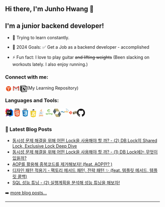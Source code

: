 ## Hi there, I'm Junho Hwang 👋 


## I'm a junior backend developer!

<!-- - 🔭 I just launched my first course: [Become A VS Code SuperHero!][course]! -->
- 🌱 Trying to learn constantly.
<!-- - 👯 I’m looking to make my  -->
- 🥅 2024 Goals: ✅ Get a Job as a backend developer - accomplished   

- ⚡ Fun fact: I love to play guitar ~~and lifting weights~~ (Been slacking on workouts lately. I also enjoy running.)
### Connect with me:

[<img align="left" alt="junojuno" width="22px" src="./image/tistory.png" />][website]
<!-- [<img align="left" alt="codeSTACKr | YouTube" width="22px" src="https://cdn.jsdelivr.net/npm/simple-icons@v3/icons/youtube.svg" />][youtube]
[<img align="left" alt="codeSTACKr | Twitter" width="22px" src="https://cdn.jsdelivr.net/npm/simple-icons@v3/icons/twitter.svg" />][twitter]
[<img align="left" alt="codeSTACKr | LinkedIn" width="22px" src="https://cdn.jsdelivr.net/npm/simple-icons@v3/icons/linkedin.svg" />][linkedin] -->
[<img align="left" alt="junojuno | email" width="27px" src="./image/email.png" />][Email]
[<img align="left" alt="junojuno" width="22px" src="./image/notion_icon.png" />][notion] (My Learning Repository)
<br />

### Languages and Tools:
<img align="left" alt="IntelliJ" width="26px" src="./image/intellij.png" />
<img align="left" alt="HTML5" width="26px" src="https://raw.githubusercontent.com/github/explore/80688e429a7d4ef2fca1e82350fe8e3517d3494d/topics/html/html.png" />
<img align="left" alt="CSS3" width="26px" src="https://raw.githubusercontent.com/github/explore/80688e429a7d4ef2fca1e82350fe8e3517d3494d/topics/css/css.png" />
<img align="left" alt="JavaScript" width="26px" src="./image/javascript.png" />
<img align="left" alt="Java" width="26px" src="./image/java.png" />
<img align="left" alt="Spring" width="26px" src="./image/spring.png" />
<img align="left" alt="Hibernate" width="26px" src="./image/hibernate.png" />
<img align="left" alt="MySQL" width="26px" src="./image/mysql.png" />
<img align="left" alt="Git" width="26px" src="https://raw.githubusercontent.com/github/explore/80688e429a7d4ef2fca1e82350fe8e3517d3494d/topics/git/git.png" />
<img align="left" alt="GitHub" width="26px" src="https://raw.githubusercontent.com/github/explore/78df643247d429f6cc873026c0622819ad797942/topics/github/github.png" />
<br/>
<br/>

### 📕 Latest Blog Posts
<!-- BLOG-POST-LIST:START -->
- [동시성 문제 해결을 위해 어떤 Lock을 사용해야 할 까? - &lpar;2&rpar; DB Lock의 Shared Lock, Exclusive Lock Deep Dive](https://juno-juno.tistory.com/111)
- [동시성 문제 해결을 위해 어떤 Lock을 사용해야 할 까? - &lpar;1&rpar; DB Lock에는 무엇이 있을까?](https://juno-juno.tistory.com/110)
- [AOP를 활용해 중복코드를 제거해보자! &lpar;feat. AOP란? &rpar;](https://juno-juno.tistory.com/109)
- [디자인 패턴 적용기 - 팩토리 메서드 패턴, 전략 패턴  ✨ &lpar;feat. 템플릿 메서드, 템플릿 콜백&rpar;](https://juno-juno.tistory.com/108)
- [SQL 성능 튜닝 - &lpar;2&rpar; 실행계획을 분석해 성능 튜닝을 해보자!](https://juno-juno.tistory.com/107)
<!-- BLOG-POST-LIST:END -->

➡️ [more blog posts...](https://juno-juno.tistory.com/)

---
[Email]: mailto:ssmm0205@naver.com
[website]: https://juno-juno.tistory.com/
[notion]: https://kaput-trombone-343.notion.site/Junho-s-Brain-58a680a1bf90439096fed28abf610396
